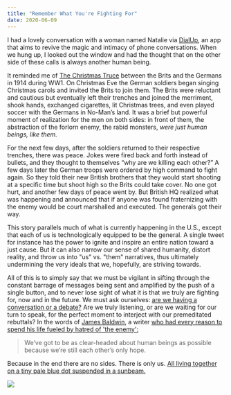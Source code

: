 ```yaml
---
title: "Remember What You're Fighting For"
date: 2020-06-09
---
```


I had a lovely conversation with a woman named Natalie via [DialUp](https://dialup.com/), an app that aims to revive the magic and intimacy of phone conversations. When we hung up, I looked out the window and had the thought that on the other side of these calls is always another human being.

It reminded me of [The Christmas Truce](https://en.wikipedia.org/wiki/Christmas_truce) between the Brits and the Germans in 1914 during WW1. On Christmas Eve the German soldiers began singing Christmas carols and invited the Brits to join them. The Brits were reluctant and cautious but eventually left their trenches and joined the merriment, shook hands, exchanged cigarettes, lit Christmas trees, and even played soccer with the Germans in No-Man’s land. It was a brief but powerful moment of realization for the men on both sides: in front of them, the abstraction of the forlorn enemy, the rabid monsters, _were just human beings, like them._

For the next few days, after the soldiers returned to their respective trenches, there was peace. Jokes were fired back and forth instead of bullets, and they thought to themselves “why are we killing each other?” A few days later the German troops were ordered by high command to fight again. So they told their new British brothers that they would start shooting at a specific time but shoot high so the Brits could take cover. No one got hurt, and another few days of peace went by. But British HQ realized what was happening and announced that if anyone was found fraternizing with the enemy would be court marshalled and executed. The generals got their way.

This story parallels much of what is currently happening in the U.S., except that each of us is technologically equipped to be the general. A single tweet for instance has the power to ignite and inspire an entire nation toward a just cause. But it can also narrow our sense of shared humanity, distort reality, and throw us into "us" vs. "them" narratives, thus ultimately undermining the very ideals that we, hopefully, are striving towards. 

All of this is to simply say that we must be vigilant in sifting through the constant barrage of messages being sent and amplified by the push of a single button, and to never lose sight of what it is that we truly are fighting for, now and in the future. We must ask ourselves: [are we having a conversation or a debate?](https://tim.blog/2020/06/08/coach-george-raveling/) Are we truly listening, or are we waiting for our turn to speak, for the perfect moment to interject with our premeditated rebuttals? In the words of [James Baldwin](https://en.wikipedia.org/wiki/James_Baldwin), a writer [who had every reason to spend his life fueled by hatred of 'the enemy':](https://www.theparisreview.org/interviews/2994/the-art-of-fiction-no-78-james-baldwin)

>We’ve got to be as clear-headed about human beings as possible because we’re still each other’s only hope. 

Because in the end there are no sides. There is only us. [All living together on a tiny pale blue dot suspended in a sunbeam.](/posts/pale-blue-dot/)

![](/images/gallery/writing-love.jpg)
